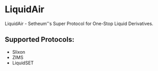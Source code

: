 # LiquidAir

LiquidAir - Setheum''s Super Protocol for One-Stop Liquid Derivatives.

## Supported Protocols:

- Slixon
- ZIMS
- LiquidSET
